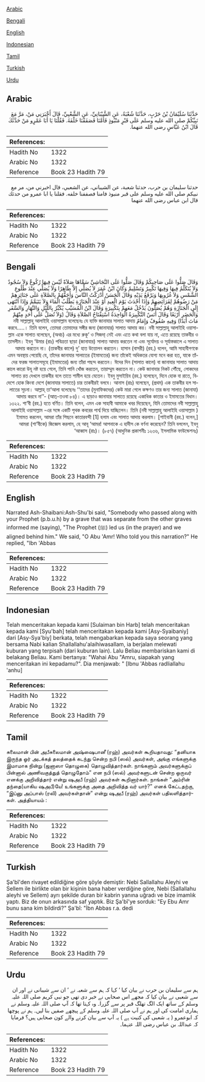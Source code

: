 [Arabic](#arabic)

[Bengali](#bengali)

[English](#english)

[Indonesian](#indonesian)

[Tamil](#tamil)

[Turkish](#turkish)

[Urdu](#urdu)

## Arabic


<div dir="rtl" lang="ar" style={{fontSize:'larger',backgroundColor:'#f8f9fa',padding:20}}>
حَدَّثَنَا سُلَيْمَانُ بْنُ حَرْبٍ، حَدَّثَنَا شُعْبَةُ، عَنِ الشَّيْبَانِيِّ، عَنِ الشَّعْبِيِّ، قَالَ أَخْبَرَنِي مَنْ، مَرَّ مَعَ نَبِيِّكُمْ صلى الله عليه وسلم عَلَى قَبْرٍ مَنْبُوذٍ فَأَمَّنَا فَصَفَفْنَا خَلْفَهُ‏.‏ فَقُلْنَا يَا أَبَا عَمْرٍو مَنْ حَدَّثَكَ قَالَ ابْنُ عَبَّاسٍ رضى الله عنهما‏.‏
</div>
<div style={{backgroundColor:'#f8f9fa',padding:20, marginBottom: 10}}><table> <thead> <tr> <th>References:</th> <th></th> </tr> </thead> <tbody><tr><td>Hadith No</td><td>1322</td></tr><tr><td>Arabic No</td><td>1322</td></tr><tr><td>Reference</td><td>Book 23 Hadith 79</td></tr></tbody></table></div>


<div dir="rtl" lang="ar" style={{fontSize:'larger',backgroundColor:'#f8f9fa',padding:20}}>
حدثنا سليمان بن حرب، حدثنا شعبة، عن الشيباني، عن الشعبي، قال اخبرني من، مر مع نبيكم صلى الله عليه وسلم على قبر منبوذ فامنا فصففنا خلفه. فقلنا يا ابا عمرو من حدثك قال ابن عباس رضى الله عنهما
</div>
<div style={{backgroundColor:'#f8f9fa',padding:20, marginBottom: 10}}><table> <thead> <tr> <th>References:</th> <th></th> </tr> </thead> <tbody><tr><td>Hadith No</td><td>1322</td></tr><tr><td>Arabic No</td><td>1322</td></tr><tr><td>Reference</td><td>Book 23 Hadith 79</td></tr></tbody></table></div>

## Bengali


<div dir="rtl" lang="bn" style={{fontSize:'larger',backgroundColor:'#f8f9fa',padding:20}}>
وَقَالَ صَلُّوا عَلَى صَاحِبِكُمْ وَقَالَ صَلُّوا عَلَى النَّجَاشِيِّ سَمَّاهَا صَلاَةً لَيْسَ فِيهَا رُكُوعٌ وَلاَ سُجُودٌ وَلاَ يُتَكَلَّمُ فِيهَا وَفِيهَا تَكْبِيرٌ وَتَسْلِيمٌ وَكَانَ ابْنُ عُمَرَ لاَ يُصَلِّي إِلاَّ طَاهِرًا وَلاَ يُصَلِّي عِنْدَ طُلُوعِ الشَّمْسِ وَلاَ غُرُوبِهَا وَيَرْفَعُ يَدَيْهِ وَقَالَ الْحَسَنُ أَدْرَكْتُ النَّاسَ وَأَحَقُّهُمْ بِالصَّلاَةِ عَلَى جَنَائِزِهِمْ مَنْ رَضُوهُمْ لِفَرَائِضِهِمْ وَإِذَا أَحْدَثَ يَوْمَ الْعِيدِ أَوْ عِنْدَ الْجَنَازَةِ يَطْلُبُ الْمَاءَ وَلاَ يَتَيَمَّمُ وَإِذَا انْتَهَى إِلَى الْجَنَازَةِ وَهُمْ يُصَلُّونَ يَدْخُلُ مَعَهمْ بِتَكْبِيرَةٍ وَقَالَ ابْنُ الْمُسَيَّبِ يُكَبِّرُ بِاللَّيْلِ وَالنَّهَارِ وَالسَّفَرِ وَالْحَضَرِ أَرْبَعًا وَقَالَ أَنَسٌ التَّكْبِيرَةُ الْوَاحِدَةُ اسْتِفْتَاحُ الصَّلاَةِ وَقَالَ (وَلاَ تُصَلِّ عَلَى أَحَدٍ مِنْهُمْ مَاتَ أَبَدًا) وَفِيهِ صُفُوفٌ وَإِمَامٌ নবী সাল্লাল্লাহু আলাইহি ওয়াসাল্লাম বলেছেনঃ যে ব্যক্তি জানাযার সালাত আদায় করবে.....। তিনি বলেন, তোমরা তোমাদের সঙ্গীর জন্য (জানাযার) সালাত আদায় কর। নবী সাল্লাল্লাহু আলাইহি ওয়াসাল্লাম একে সালাত বলেছেন, (অথচ) এর মধ্যে রুকূ‘ ও সিজদা্ নেই এবং এতে কথা বলা যায় না, এতে রয়েছে তাকবীর ও তাসলীম। ইবনু ‘উমার (রাঃ) পবিত্রতা ছাড়া (জানাযার) সালাত আদায় করতেন না এবং সূর্যোদয় ও সূর্যাস্তকালে এ সালাত আদায় করতেন না। (তাকবীর কালে) দু’ হাত উত্তোলন করতেন। হাসান (বাসরী) (রহ.) বলেন, আমি সাহাবীগণকে এমন অবস্থায় পেয়েছি যে, তাঁদের জানাযার সালাতের (ইমামতের) জন্য তাঁকেই অধিকতর যোগ্য মনে করা হত, যাকে তাঁদের ফরজ সালাতসমূহে (ইমামতের) জন্য তাঁরা পছন্দ করতেন। ঈদের দিন (সালাত কালে) বা জানাযার সালাত আদায় কালে কারো উযূ নষ্ট হয়ে গেলে, তিনি পানি খোঁজ করতেন, তায়াম্মুম করতেন না। কেউ জানাযার নিকট পৌঁছে, লোকদের সালাত রত দেখলে তাকবীর বলে তাতে শামীল হয়ে যেতেন। ইবনু মুসাইয়িব (রহ.) বলেছেন, দিনে হোক বা রাতে, বিদেশে হোক কিংবা দেশে (জানাযার সালাতে) চার তাকবীরই বলবে। আনাস (রাঃ) বলেছেন, (প্রথম) এক তাকবীর হল সালাতের সূচনা। আল্লাহ্ তা‘আলা বলেছেনঃ ‘‘তাদের (মুনাফিকদের) কেউ মারা গেলে কক্ষণও তার জন্য সালাত (জানাযা) আদায় করবে না’’- (আত্-তওবা ৮৪)। এ ছাড়াও জানাযার সালাতে রয়েছে একাধিক কাতার ও ইমামতের বিধান। ১৩২২. শা‘বী (রহ.) হতে বর্ণিত। তিনি বলেন, এমন এক সাহাবী আমাকে খবর দিয়েছেন, যিনি তোমাদের নবী সাল্লাল্লাহু আলাইহি ওয়াসাল্লাম -এর সঙ্গে একটি পৃথক কবরের পার্শ্ব দিয়ে যাচ্ছিলেন। তিনি (নবী সাল্লাল্লাহু আলাইহি ওয়াসাল্লাম ) ইমামত করলেন, আমরা তাঁর পিছনে কাতারবন্দী [1] হলাম এবং সালাত আদায় করলাম। [শাইবানী (রহ.) বলেন,] আমরা (শা‘বীকে) জিজ্ঞেস করলাম, হে আবূ ‘আমর! আপনাকে এ হাদীস কে বর্ণনা করেছেন? তিনি বললেন, ইবনু ‘আব্বাস (রাঃ)। (৮৫৭) (আধুনিক প্রকাশনীঃ ১২৩৬, ইসলামিক ফাউন্ডেশনঃ)
</div>
<div style={{backgroundColor:'#f8f9fa',padding:20, marginBottom: 10}}><table> <thead> <tr> <th>References:</th> <th></th> </tr> </thead> <tbody><tr><td>Hadith No</td><td>1322</td></tr><tr><td>Arabic No</td><td>1322</td></tr><tr><td>Reference</td><td>Book 23 Hadith 79</td></tr></tbody></table></div>

## English


<div dir="ltr" lang="en" style={{fontSize:'larger',backgroundColor:'#f8f9fa',padding:20}}>
Narrated Ash-Shaibani:Ash-Shu'bi said, "Somebody who passed along with your Prophet (p.b.u.h) by a grave that was separate from the other graves informed me (saying), "The Prophet (ﷺ) led us (in the prayer) and we aligned behind him." We said, "O Abu 'Amr! Who told you this narration?" He replied, "Ibn 'Abbas
</div>
<div style={{backgroundColor:'#f8f9fa',padding:20, marginBottom: 10}}><table> <thead> <tr> <th>References:</th> <th></th> </tr> </thead> <tbody><tr><td>Hadith No</td><td>1322</td></tr><tr><td>Arabic No</td><td>1322</td></tr><tr><td>Reference</td><td>Book 23 Hadith 79</td></tr></tbody></table></div>

## Indonesian


<div dir="ltr" lang="id" style={{fontSize:'larger',backgroundColor:'#f8f9fa',padding:20}}>
Telah menceritakan kepada kami [Sulaiman bin Harb] telah menceritakan kepada kami [Syu'bah] telah menceritakan kepada kami [Asy-Syaibaniy] dari [Asy-Sya'biy] berkata, telah mengabarkan kepada saya seorang yang bersama Nabi kalian Shallallahu'alaihiwasallam, ia berjalan melewati kuburan yang terpisah (dari kuburan lain). Lalu Beliau membariskan kami di belakang Beliau. Kami bertanya: "Wahai Abu "Amru, siapakah yang menceritakan ini kepadamu?". Dia menjawab: " [Ibnu 'Abbas radliallahu 'anhu]
</div>
<div style={{backgroundColor:'#f8f9fa',padding:20, marginBottom: 10}}><table> <thead> <tr> <th>References:</th> <th></th> </tr> </thead> <tbody><tr><td>Hadith No</td><td>1322</td></tr><tr><td>Arabic No</td><td>1322</td></tr><tr><td>Reference</td><td>Book 23 Hadith 79</td></tr></tbody></table></div>

## Tamil


<div dir="ltr" lang="ta" style={{fontSize:'larger',backgroundColor:'#f8f9fa',padding:20}}>
சுலைமான் பின் அபீசுலைமான் அஷ்ஷைபானீ (ரஹ்) அவர்கள் கூறியதாவது: “தனியாக இருந்த ஓர் அடக்கத் தலத்தைக் கடந்து சென்ற நபி (ஸல்) அவர்கள், அங்கு எங்களுக்கு இமாமாக நின்று (ஜனாஸா தொழுகை) தொழுவித்தார்கள். நாங்களும் அவர்களுக்குப் பின்னால் அணிவகுத்துத் தொழுதோம்” என நபி (ஸல்) அவர்களுடன் சென்ற ஒருவர் எனக்கு அறிவித்தார் என்று ஷஅபீ (ரஹ்) அவர்கள் கூறினார்கள். நாங்கள் “அம்ரின் தந்தை(யாகிய ஷஅபீ)யே! உங்களுக்கு அதை அறிவித்த வர் யார்?” எனக் கேட்டதற்கு, “இப்னு அப்பாஸ் (ரலி) அவர்கள்தான்” என்று ஷஅபீ (ரஹ்) அவர்கள் பதிலளித்தார்கள். அத்தியாயம் :
</div>
<div style={{backgroundColor:'#f8f9fa',padding:20, marginBottom: 10}}><table> <thead> <tr> <th>References:</th> <th></th> </tr> </thead> <tbody><tr><td>Hadith No</td><td>1322</td></tr><tr><td>Arabic No</td><td>1322</td></tr><tr><td>Reference</td><td>Book 23 Hadith 79</td></tr></tbody></table></div>

## Turkish


<div dir="ltr" lang="tr" style={{fontSize:'larger',backgroundColor:'#f8f9fa',padding:20}}>
Şa'bî'den rivayet edildiğine göre şöyle demiştir: Nebi Sallallahu Aleyhi ve Sellem ile birlikte olan bir kişinin bana haber verdiğine göre, Nebi (Sallallahu aleyhi ve Sellem) ayrı şekilde duran bir kabrin yanına uğradı ve bize imamlık yaptı. Biz de onun arkasında saf yaptık. Biz Şa'bî'ye sorduk: "Ey Ebu Amr bunu sana kim bildirdi?" Şa'bî: "İbn Abbas r.a. dedi
</div>
<div style={{backgroundColor:'#f8f9fa',padding:20, marginBottom: 10}}><table> <thead> <tr> <th>References:</th> <th></th> </tr> </thead> <tbody><tr><td>Hadith No</td><td>1322</td></tr><tr><td>Arabic No</td><td>1322</td></tr><tr><td>Reference</td><td>Book 23 Hadith 79</td></tr></tbody></table></div>

## Urdu


<div dir="rtl" lang="ur" style={{fontSize:'larger',backgroundColor:'#f8f9fa',padding:20}}>
ہم سے سلیمان بن حرب نے بیان کیا ‘ کہا کہ ہم سے شعبہ نے ‘ ان سے شیبانی نے اور ان سے شعبی نے بیان کیا کہ مجھے اس صحابی نے خبر دی تھی جو نبی کریم صلی اللہ علیہ وسلم کے ساتھ ایک الگ تھلگ قبر پر سے گزرا۔ وہ کہتا تھا کہ آپ صلی اللہ علیہ وسلم نے ہماری امامت کی اور ہم نے آپ صلی اللہ علیہ وسلم کے پیچھے صفیں بنا لیں۔ ہم نے پوچھا کہ ابوعمرو ( یہ شعبی کی کنیت ہے ) یہ آپ سے بیان کرنے والے کون صحابی ہیں؟ فرمایا کہ عبداللہ بن عباس رضی اللہ عنہما۔
</div>
<div style={{backgroundColor:'#f8f9fa',padding:20, marginBottom: 10}}><table> <thead> <tr> <th>References:</th> <th></th> </tr> </thead> <tbody><tr><td>Hadith No</td><td>1322</td></tr><tr><td>Arabic No</td><td>1322</td></tr><tr><td>Reference</td><td>Book 23 Hadith 79</td></tr></tbody></table></div>
